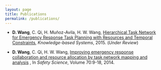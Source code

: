 ```yaml
---
layout: page
title: Publications
permalink: /publications/
---
```

* **D. Wang**, C. Qi, H. Muñoz-Avila, H. W. Wang, [Hierarchical Task Network for Emergency Response Task Planning with Resources and Temporal Constraints](),  *Knowledge-based Systems*, 2015. (*Under Review*) 


* **D. Wang**, C. Qi, H. W. Wang, [Improving emergency response collaboration and resource allocation by task network mapping and analysis](http://www.sciencedirect.com/science/article/pii/S0925753514001106) , In *Safety Science*, Volume 70:9-18, 2014. 






